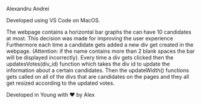 Alexandru Andrei

Developed using VS Code on MacOS.

The webpage contains a horizontal bar graphs the can have 10 candidates at most. This decision was made for improving the user experience
Furthermore each time a candidate gets added a new div get created in the webpage. (Attention: if the name contains more than 2 blank spaces the bar will be displayed incorrectly). 
Every time a div gets clicked then the updatesVotes(div_id) function which takes the div id to update the information about a certain candidates. Then the updateWidth() functions gets called on all of the divs that are candidates on the pages and they all get resized according to the updated votes.


Developed in Young with ❤️ by Alex
